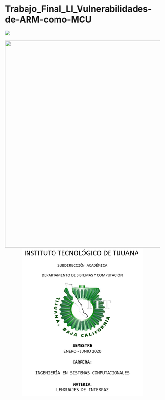 # Trabajo_Final_LI_Vulnerabilidades-de-ARM-como-MCU


![](https://tectijuana.edu.mx/wp-content/uploads/2014/11/Heading-Ing-sistemas-2048x672.png) 

<p align="center">
 
 <img width="2048" height="672" src="https://tectijuana.edu.mx/wp-content/uploads/2014/11/Heading-Ing-sistemas-2048x672.png">
 
<img width="394" height="479" src="https://github.com/GarciaRosasIvan/Trabajo_Final_LI_Vulnerabilidades-de-ARM-como-MCU/blob/master/InicioREADMEGit.png">

</p>
 
